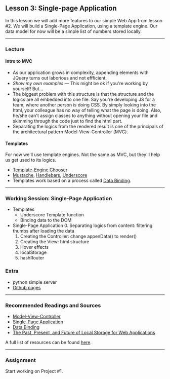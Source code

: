 ## Lesson 3: Single-page Application

In this lesson we will add more features to our simple Web App from lesson #2. We will build a Single-Page Application, using a template engine. Our data model for now will be a simple list of numbers stored locally.

---

### Lecture

#### Intro to MVC

* As our application grows in complexity, appending elements with JQuery turns out laborious and not effficient.
* *Show my own examples* — This might be ok if you're working by yourself! But...
* The biggest problem with this structure is that the structure and the logics are all embedded into one file. Say you're developing JS for a team, where another person is doing CSS. By simply looking into the html, your colleague has no way of telling what the page is doing. Also, he/she can't assign classes to anything without opening your file and skimming through the code just to find the html part.
* Separating the logics from the rendered result is one of the principals of the architectural pattern Model-View-Controller (MVC).

#### Templates

For now we'll use template engines. Not the same as MVC, but they'll help us get used to its logics.

* [Template-Engine Chooser](http://garann.github.io/template-chooser/)
* [Mustache](https://mustache.github.io/), [Handlebars](http://handlebarsjs.com/), [Underscore](http://underscorejs.org/#template)
* Templates work based on a process called [Data Binding](https://en.wikipedia.org/wiki/Data_binding). 

---

### Working Session: Single-Page Application

* Templates
	* Underscore Template function
	* Binding data to the DOM
* Single-Page Application
	0. Separating logics from content: filtering thumbs after loading the data
	1. Creating the Controller: change appenData() to render()
	2. Creating the View: html structure
	3. Hover effects
	4. localStorage
	5. hashRouter
	
### Extra

* python simple server
* [Github pages](https://pages.github.com/)

---

### Recommended Readings and Sources

* [Model-View-Controller](https://en.wikipedia.org/wiki/Model%E2%80%93view%E2%80%93controller)
* [Single-Page Application](https://en.wikipedia.org/wiki/Single-page_application)
* [Data Binding](https://en.wikipedia.org/wiki/Data_binding)
* [The Past, Present, and Future of Local Storage for Web Applications](http://diveintohtml5.info/storage.html)

A full list of resources can be found [here](https://docs.google.com/spreadsheets/d/1Of_llTTAOZ_o8CGmiXSZnMmZBthQvxQiC34YWId9IJs/edit?usp=sharing).

---

### Assignment

Start working on Project #1.